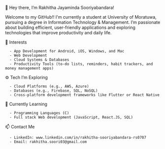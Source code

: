 👋 Hey there, I’m Rakhitha Jayaminda Sooriyabandara!

Welcome to my GitHub!!
I'm currently a student at University of Moratuwa, pursuing a degree in Information Technology & Management. I’m passionate about building efficient, user-friendly applications and exploring technologies that improve productivity and daily life.

🎯 Interests

      - App Development for Android, iOS, Windows, and Mac
      - Web Development
      - Cloud Systems & Databases
      - Productivity Tools (to-do lists, reminders, habit trackers, and money management apps)
⚙️ Tech I’m Exploring

      - Cloud Platforms (e.g., AWS, Azure)
      - Databases (e.g., Firebase, SQL, NoSQL)
      - Cross-platform development frameworks like Flutter or React Native
🌱 Currently Learning

      - Programming Languages (C)
      - Full stack Web development (JavaScript, React.JS, SQL)
📫 Contact Me

      - LinkedIn: www.linkedin.com/in/rakhitha-sooriyabandara-rs0707
      - Email: rakhitha.soori03@gmail.com

  

